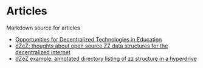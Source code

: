 # Articles
Markdown source for articles

- [Opportunities for Decentralized Technologies in Education](https://github.com/erangell/Articles/blob/master/OpportunitiesForDecentralizedTechInEducation.md)
- [dZeZ: thoughts about open source ZZ data structures for the decentralized internet](https://github.com/erangell/Articles/blob/master/dzezthoughts.md)
- [dZeZ example: annotated directory listing of zz structure in a hyperdrive](https://github.com/erangell/Articles/blob/master/dzez/ls-lR_annotated.txt)
